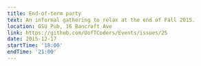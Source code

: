 ```yaml
---
title: End-of-term party
text: An informal gathering to relax at the end of Fall 2015.
location: GSU Pub, 16 Bancroft Ave
link: https://github.com/UofTCoders/Events/issues/25
date: 2015-12-17
startTime: '18:00'
endTime: '21:00'
---
```

